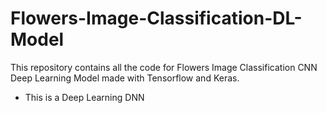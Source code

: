 # Flowers-Image-Classification-DL-Model
This repository contains all the code for Flowers Image Classification CNN Deep Learning Model made with Tensorflow and Keras.
- This is a Deep Learning DNN
